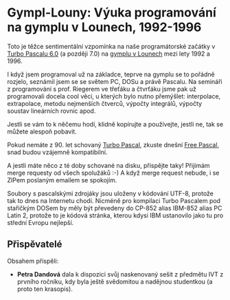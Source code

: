 # Gympl-Louny: Výuka programování na gymplu v Lounech, 1992-1996

Toto je těžce sentimentální vzpomínka na naše programátorské začátky v [Turbo Pascalu 6.0](https://cs.wikipedia.org/wiki/Turbo_Pascal) (a později 7.0)
na [gymplu v Lounech](https://www.glouny.cz/) mezi lety 1992 a 1996.

I když jsem programoval už na základce, teprve na gymplu se to pořádně rozjelo, seznámil jsem se se světem PC, DOSu a právě Pascalu.
Na semináři z programování s prof. Riegerem ve třeťáku a čtvrťáku jsme pak už programovali docela cool věci, u kterých bylo nutno přemýšlet:
interpolace, extrapolace, metodu nejmenších čtverců, výpočty integrálů, výpočty soustav lineárních rovnic apod.
 
Jestli se vám to k něčemu hodí, klidně kopírujte a používejte, jestli ne, tak se můžete alespoň pobavit.

Pokud nemáte z 90. let schovaný [Turbo Pascal](https://cs.wikipedia.org/wiki/Turbo_Pascal),
zkuste dnešní [Free Pascal](https://www.freepascal.org/), snad budou vzájemně kompatibilní.

A jestli máte něco z té doby schované na disku, přispějte taky! Přijímám merge requesty od všech spolužáků :-)
A když merge request nebude, i se ZIPem poslaným emailem se spokojím.

Soubory s pascalskými zdrojáky jsou uloženy v kódování UTF-8, protože tak to dnes na Internetu chodí.
Nicméně pro kompilaci Turbo Pascalem pod stařičkým DOSem by měly být převedeny do CP-852 alias IBM-852 alias PC Latin 2, protože to je kódová stránka,
kterou kdysi IBM ustanovilo jako tu pro střední Evropu nejlepší.


## Přispěvatelé

Obsahem přispěli:

- **Petra Dandová** dala k dispozici svůj naskenovaný sešit z předmětu IVT z prvního ročníku, kdy byla ještě svědomitou a nadějnou studentkou (a proto ten krasopis). 
